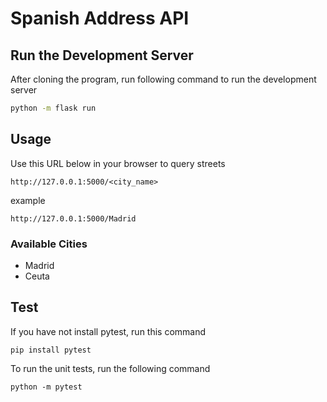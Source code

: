 # Spanish Address API

## Run the Development Server

After cloning the program, run following command to run the development server

```bash
python -m flask run
```

## Usage

Use this URL below in your browser to query streets

```
http://127.0.0.1:5000/<city_name>

```

example 

```
http://127.0.0.1:5000/Madrid

```

### Available Cities

- Madrid
- Ceuta

## Test

If you have not install pytest, run this command

```
pip install pytest
```

To run the unit tests, run the following command

```
python -m pytest
```
